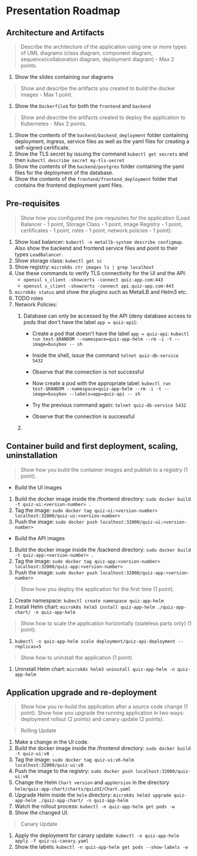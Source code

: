 # Presentation Roadmap

## Architecture and Artifacts
> Describe the architecture of the application using one or more types of UML diagrams (class diagram, component diagram, sequence/collaboration diagram, deployment diagram) - Max 2 points. 
1) Show the slides containing our diagrams

>  Show and describe the artifacts you created to build the docker images - Max 1 point. 
1) Show the `Dockerfile`s for both the `frontend` and `backend`

>  Show and describe the artifacts created to deploy the application to Kubernetes - Max 2 points.
1) Show the contents of the `backend/backend_deployment` folder containing deployment, ingress, service files as well as the yaml files for creating a self-signed certificate.
2) Show the TLS secret by issuing the command `kubectl get secrets` and then `kubectl describe secret my-tls-secret`
3) Show the contents of the `backend/postgres` folder containing the yaml files for the deployment of the database.
4) Show the contents of the `frontend/frontend_deployment` folder that contains the frontend deployment yaml files.

## Pre-requisites
> Show how you configured the pre-requisites for the application (Load Balancer - 1 point, Storage Class - 1 point, image Registry - 1 point, certificates - 1 point, roles - 1 point, network policies - 1 point).
1) Show load balancer: `kubectl -n metallb-system describe configmap`. Also show the backend and frontend service files and point to their types `LoadBalancer`.
2) Show storage class: `kubectl get sc`
3) Show registry: `microk8s ctr images ls | grep localhost`
4) Use these commands to verify TLS connectivity for the UI and the API:
    * `openssl s_client -showcerts -connect quiz-app.com:443`
    * `openssl s_client -showcerts -connect api.quiz-app.com:443`
5) `microk8s status` and show the plugins such as MetalLB and Helm3 etc.
6) TODO roles
7) Network Policies:
    1. Database can only be accessed by the API (deny database access to pods that don't have the label `app = quiz-api`):
        * Create a pod that doesn't have the label `app = quiz-api`: `kubectl run test-$RANDOM --namespace=quiz-app-helm --rm -i -t --image=busybox -- sh`
        * Inside the shell, issue the command `telnet quiz-db-service 5432`
        * Observe that the connection is not successful

        * Now create a pod with the appropriate label: `kubectl run test-$RANDOM --namespace=quiz-app-helm --rm -i -t --image=busybox --labels=app=quiz-api -- sh`
        * Try the previous command again: `telnet quiz-db-service 5432`
        * Observe that the connection is successful

    2. 

## Container build and first deployment, scaling, uninstallation
> Show how you build the container images and publish to a registry (1 point).
* Build the UI images
1) Build the docker image inside the /frontend directory: `sudo docker build -t quiz-ui:<version-number> .`
2) Tag the image: `sudo docker tag quiz-ui:<version-number> localhost:32000/quiz-ui:<version-number>`
3) Push the image: `sudo docker push localhost:32000/quiz-ui:<version-number>` 

* Build the API images
1) Build the docker image inside the /backend directory: `sudo docker build -t quiz-app:<version-number> .`
2) Tag the image: `sudo docker tag quiz-app:<version-number> localhost:32000/quiz-app:<version-number>`
3) Push the image: `sudo docker push localhost:32000/quiz-app:<version-number>`

> Show how you deploy the application for the first time (1 point).
1) Create namespace: `kubectl create namespace quiz-app-helm`
2) Install Helm chart: `microk8s helm3 install quiz-app-helm ./quiz-app-chart/ -n quiz-app-helm`

> Show how to scale the application horizontally (stateless parts only) (1 point).
1) `kubectl -n quiz-app-helm scale deployment/quiz-api-deployment --replicas=5`

> Show how to uninstall the application (1 point)
1) Uninstall Helm chart: `microk8s helm3 uninstall quiz-app-helm -n quiz-app-helm`

## Application upgrade and re-deployment
> Show how you re-build the application after a source code change (1 point). Show how you upgrade the running application in two ways: deployment rollout (2 points) and canary update (2 points).

> Rolling Update
1) Make a change in the UI code.
2) Build the docker image inside the /frontend directory: `sudo docker build -t quiz-ui:v8 .`
3) Tag the image: `sudo docker tag quiz-ui:v6-helm localhost:32000/quiz-ui:v8`
4) Push the image to the registry: `sudo docker push localhost:32000/quiz-ui:v8`
5) Change the Helm `Chart version` and `appVersion` in the directory `helm/quiz-app-chart/charts/quizUI/Chart.yaml`
6) Upgrade Helm inside the `helm` directory: `microk8s helm3 upgrade quiz-app-helm ./quiz-app-chart/ -n quiz-app-helm`
7) Watch the rollout process: `kubectl -n quiz-app-helm get pods -w`
8) Show the changed UI.

> Canary Update
1) Apply the deployment for canary update: `kubectl -n quiz-app-helm apply -f quiz-ui-canary.yaml`
2) Show the labels: `kubectl -n quiz-app-helm get pods --show-labels -w`